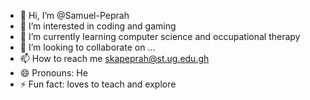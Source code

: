 - 👋 Hi, I’m @Samuel-Peprah
- 👀 I’m interested in coding and gaming
- 🌱 I’m currently learning computer science and occupational therapy
- 💞️ I’m looking to collaborate on ...
- 📫 How to reach me skapeprah@st.ug.edu.gh
- 😄 Pronouns: He
- ⚡ Fun fact: loves to teach and explore

<!---
Samuel-Peprah/Samuel-Peprah is a ✨ special ✨ repository because its `README.md` (this file) appears on your GitHub profile.
You can click the Preview link to take a look at your changes.
--->
